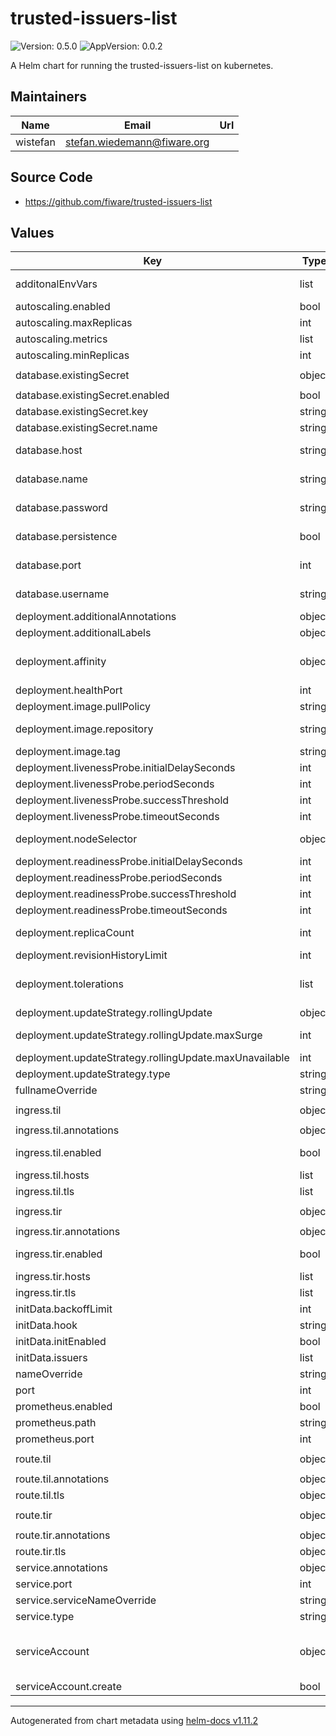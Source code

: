# trusted-issuers-list

![Version: 0.5.0](https://img.shields.io/badge/Version-0.5.0-informational?style=flat-square) ![AppVersion: 0.0.2](https://img.shields.io/badge/AppVersion-0.0.2-informational?style=flat-square)

A Helm chart for running the trusted-issuers-list on kubernetes.

## Maintainers

| Name | Email | Url |
| ---- | ------ | --- |
| wistefan | <stefan.wiedemann@fiware.org> |  |

## Source Code

* <https://github.com/fiware/trusted-issuers-list>

## Values

| Key | Type | Default | Description |
|-----|------|---------|-------------|
| additonalEnvVars | list | `[]` | a list of additional env vars to be set, check the til docu for all available options |
| autoscaling.enabled | bool | `false` |  |
| autoscaling.maxReplicas | int | `10` | maximum number of running pods |
| autoscaling.metrics | list | `[]` | metrics to react on |
| autoscaling.minReplicas | int | `1` | minimum number of running pods |
| database.existingSecret | object | `{"enabled":false,"key":"password","name":"the-secret"}` | existing secret to retrieve the db password |
| database.existingSecret.enabled | bool | `false` | should an existing secret be used |
| database.existingSecret.key | string | `"password"` | key to retrieve the password from |
| database.existingSecret.name | string | `"the-secret"` | name of the secret |
| database.host | string | `"mysql"` | host of the database to be connected - will be ignored if persistence is disabled |
| database.name | string | `"til-db"` | name of the database-schema to be accessed - will be ignored if persistence is disabled |
| database.password | string | `"password"` | passowrd to connect the db - ignored if existing secret is configured |
| database.persistence | bool | `false` | should the database support persistence? If disabled, a H2-InMemory-Database will be used.  |
| database.port | int | `3306` | port of the database to be connected - will be ignored if persistence is disabled |
| database.username | string | `"user"` | username to conncet the db - ignored if existing secret is configured |
| deployment.additionalAnnotations | object | `{}` | additional annotations for the deployment, if required |
| deployment.additionalLabels | object | `{}` | additional labels for the deployment, if required |
| deployment.affinity | object | `{}` | affinity template ref: https://kubernetes.io/docs/concepts/configuration/assign-pod-node/#affinity-and-anti-affinity |
| deployment.healthPort | int | `9090` | port to request health information at |
| deployment.image.pullPolicy | string | `"IfNotPresent"` | specification of the image pull policy |
| deployment.image.repository | string | `"quay.io/fiware/trusted-issuers-list"` | til image name ref: https://quay.io/repository/fiware/trusted-issuers-list |
| deployment.image.tag | string | `"0.0.2"` | tag of the image to be used |
| deployment.livenessProbe.initialDelaySeconds | int | `30` |  |
| deployment.livenessProbe.periodSeconds | int | `10` |  |
| deployment.livenessProbe.successThreshold | int | `1` |  |
| deployment.livenessProbe.timeoutSeconds | int | `30` |  |
| deployment.nodeSelector | object | `{}` | selector template ref: https://kubernetes.io/docs/user-guide/node-selection/ |
| deployment.readinessProbe.initialDelaySeconds | int | `31` |  |
| deployment.readinessProbe.periodSeconds | int | `10` |  |
| deployment.readinessProbe.successThreshold | int | `1` |  |
| deployment.readinessProbe.timeoutSeconds | int | `30` |  |
| deployment.replicaCount | int | `1` | initial number of target replications, can be different if autoscaling is enabled |
| deployment.revisionHistoryLimit | int | `3` | number of old replicas to be retained |
| deployment.tolerations | list | `[]` | tolerations template ref: ref: https://kubernetes.io/docs/concepts/configuration/taint-and-toleration/ |
| deployment.updateStrategy.rollingUpdate | object | `{"maxSurge":1,"maxUnavailable":0}` | new pods will be added gradually |
| deployment.updateStrategy.rollingUpdate.maxSurge | int | `1` | number of pods that can be created above the desired amount while updating |
| deployment.updateStrategy.rollingUpdate.maxUnavailable | int | `0` | number of pods that can be unavailable while updating |
| deployment.updateStrategy.type | string | `"RollingUpdate"` | type of the update |
| fullnameOverride | string | `""` | option to override the fullname config in the _helpers.tpl |
| ingress.til | object | `{"annotations":{},"enabled":false,"hosts":[],"tls":[]}` | route config for the trusted issuers list endpoint |
| ingress.til.annotations | object | `{}` | annotations to be added to the ingress |
| ingress.til.enabled | bool | `false` | should there be an ingress to connect til with the public internet |
| ingress.til.hosts | list | `[]` | all hosts to be provided |
| ingress.til.tls | list | `[]` | configure the ingress' tls |
| ingress.tir | object | `{"annotations":{},"enabled":false,"hosts":[],"tls":[]}` | route config for the trusted issuers registry endpoint |
| ingress.tir.annotations | object | `{}` | annotations to be added to the ingress |
| ingress.tir.enabled | bool | `false` | should there be an ingress to connect til with the public internet |
| ingress.tir.hosts | list | `[]` | all hosts to be provided |
| ingress.tir.tls | list | `[]` | configure the ingress' tls |
| initData.backoffLimit | int | `1` | Number of retries before considering a Job as failed |
| initData.hook | string | `"post-install,post-upgrade"` | Annotation value for the Hook |
| initData.initEnabled | bool | `false` | should the creation of initial entries be enabled |
| initData.issuers | list | `[]` | Array of trusted issuers to be created |
| nameOverride | string | `""` | option to override the name config in the _helpers.tpl |
| port | int | `8080` | port that the til container uses |
| prometheus.enabled | bool | `true` | should prometheus scrape be enabled |
| prometheus.path | string | `"/prometheus"` | path for prometheus scrape |
| prometheus.port | int | `9090` | port prometheus scrape is available at |
| route.til | object | `{"annotations":{},"certificate":{},"enabled":false,"tls":{}}` | route config for the trusted issuers list endpoint |
| route.til.annotations | object | `{}` | annotations to be added to the route |
| route.til.tls | object | `{}` | tls configuration for the route |
| route.tir | object | `{"annotations":{},"certificate":{},"enabled":false,"tls":{}}` | route config for the trusted issuers registry endpoint |
| route.tir.annotations | object | `{}` | annotations to be added to the route |
| route.tir.tls | object | `{}` | tls configuration for the route |
| service.annotations | object | `{}` | additional annotations, if required |
| service.port | int | `8080` | port to be used by the service |
| service.serviceNameOverride | string | `""` | define the name of the service and avoid generating one |
| service.type | string | `"ClusterIP"` | service type |
| serviceAccount | object | `{"create":false}` | if a til specific service account should be used, it can be configured here ref: https://kubernetes.io/docs/tasks/configure-pod-container/configure-service-account/ |
| serviceAccount.create | bool | `false` | specifies if the account should be created |

----------------------------------------------
Autogenerated from chart metadata using [helm-docs v1.11.2](https://github.com/norwoodj/helm-docs/releases/v1.11.2)
